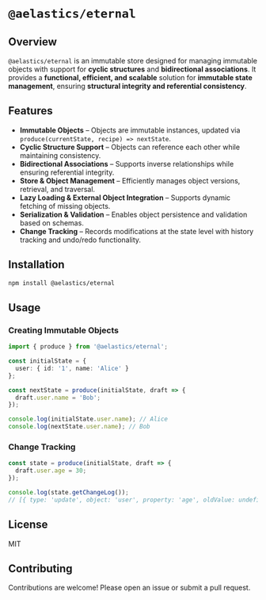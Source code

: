 # `@aelastics/eternal`

## Overview

`@aelastics/eternal` is an immutable store designed for managing immutable objects with support for **cyclic structures** and **bidirectional associations**. It provides a **functional, efficient, and scalable** solution for **immutable state management**, ensuring **structural integrity and referential consistency**.

## Features

- **Immutable Objects** – Objects are immutable instances, updated via `produce(currentState, recipe) => nextState`.
- **Cyclic Structure Support** – Objects can reference each other while maintaining consistency.
- **Bidirectional Associations** – Supports inverse relationships while ensuring referential integrity.
- **Store & Object Management** – Efficiently manages object versions, retrieval, and traversal.
- **Lazy Loading & External Object Integration** – Supports dynamic fetching of missing objects.
- **Serialization & Validation** – Enables object persistence and validation based on schemas.
- **Change Tracking** – Records modifications at the state level with history tracking and undo/redo functionality.

## Installation

```sh
npm install @aelastics/eternal
```

## Usage
### Creating Immutable Objects
```typescript
import { produce } from '@aelastics/eternal';

const initialState = {
  user: { id: '1', name: 'Alice' }
};

const nextState = produce(initialState, draft => {
  draft.user.name = 'Bob';
});

console.log(initialState.user.name); // Alice
console.log(nextState.user.name); // Bob
```
### Change Tracking
```typescript
const state = produce(initialState, draft => {
  draft.user.age = 30;
});

console.log(state.getChangeLog());
// [{ type: 'update', object: 'user', property: 'age', oldValue: undefined, newValue: 30 }]
```
## License
MIT

## Contributing
Contributions are welcome! Please open an issue or submit a pull request.